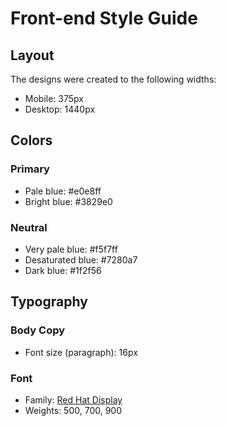 # Front-end Style Guide

## Layout

The designs were created to the following widths:

- Mobile: 375px
- Desktop: 1440px

## Colors

### Primary

- Pale blue: #e0e8ff
- Bright blue: #3829e0

### Neutral

- Very pale blue: #f5f7ff
- Desaturated blue: #7280a7
- Dark blue: #1f2f56

## Typography

### Body Copy

- Font size (paragraph): 16px

### Font

- Family: [Red Hat Display](https://fonts.google.com/specimen/Red+Hat+Display)
- Weights: 500, 700, 900
